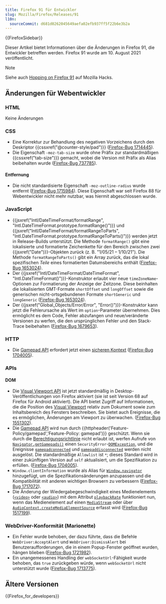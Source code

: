 ```yaml
---
title: Firefox 91 für Entwickler
slug: Mozilla/Firefox/Releases/91
l10n:
  sourceCommit: d681d0262045649aefa02efb937ff5f22b6e3b2a
---
```


{{FirefoxSidebar}}

Dieser Artikel bietet Informationen über die Änderungen in Firefox 91, die Entwickler betreffen werden. Firefox 91 wurde am 10. August 2021 veröffentlicht.

> [!NOTE]
> Siehe auch [Hopping on Firefox 91](https://hacks.mozilla.org/2021/08/hopping-on-firefox-91/) auf Mozilla Hacks.

## Änderungen für Webentwickler

### HTML

Keine Änderungen

### CSS

- Eine Korrektur zur Behandlung des negativen Vorzeichens durch den Deskriptor {{cssxref("@counter-style/pad")}} ([Firefox-Bug 1714445](https://bugzil.la/1714445)).
- Die Eigenschaft `-moz-tab-size` wurde ohne Präfix zur standardmäßigen {{cssxref("tab-size")}} gemacht, wobei die Version mit Präfix als Alias beibehalten wurde ([Firefox-Bug 737785](https://bugzil.la/737785)).

#### Entfernung

- Die nicht standardisierte Eigenschaft `-moz-outline-radius` wurde entfernt ([Firefox-Bug 1715984](https://bugzil.la/1715984)). Diese Eigenschaft war seit Firefox 88 für Webentwickler nicht mehr nutzbar, was hiermit abgeschlossen wurde.

### JavaScript

- {{jsxref("Intl/DateTimeFormat/formatRange", "Intl.DateTimeFormat.prototype.formatRange()")}} und {{jsxref("Intl/DateTimeFormat/formatRangeToParts", "Intl.DateTimeFormat.prototype.formatRangeToParts()")}} werden jetzt in Release-Builds unterstützt. Die Methode `formatRange()` gibt eine lokalisierte und formatierte Zeichenkette für den Bereich zwischen zwei {{jsxref("Date")}}-Objekten zurück (z. B. "1/05/21 – 1/10/21"). Die Methode `formatRangeToParts()` gibt ein Array zurück, das die lokal spezifischen _Teile_ eines formatierten Datumsbereichs enthält ([Firefox-Bug 1653024](https://bugzil.la/1653024)).
- Der {{jsxref("Intl/DateTimeFormat/DateTimeFormat", "Intl.DateTimeFormat()")}}-Konstruktor erlaubt vier neue `timeZoneName`-Optionen zur Formatierung der Anzeige der Zeitzone. Diese beinhalten die lokalisierten GMT-Formate `shortOffset` und `longOffset` sowie die generischen nicht-ortsgebundenen Formate `shortGeneric` und `longGeneric` ([Firefox-Bug 1653024](https://bugzil.la/1653024)).
- Der {{jsxref("Global_Objects/Error/Error", "Error()")}}-Konstruktor kann jetzt die Fehlerursache als Wert im `option`-Parameter übernehmen.
  Dies ermöglicht es dem Code, Fehler abzufangen und neue/veränderte Versionen zu werfen, die den ursprünglichen Fehler und den Stack-Trace beibehalten ([Firefox-Bug 1679653](https://bugzil.la/1679653)).

### HTTP

- Die [Gamepad API](/de/docs/Web/API/Gamepad_API) erfordert jetzt einen [sicheren Kontext](/de/docs/Web/Security/Secure_Contexts) ([Firefox-Bug 1704005](https://bugzil.la/1704005)).

### APIs

#### DOM

- Die [Visual Viewport API](/de/docs/Web/API/Visual_Viewport_API) ist jetzt standardmäßig in Desktop-Veröffentlichungen von Firefox aktiviert (sie ist seit Version 68 auf Firefox für Android aktiviert).
  Die API bietet Zugriff auf Informationen, die die Position des [Visual Viewport](/de/docs/Glossary/visual_viewport) relativ zum Dokument sowie zum Inhaltsbereich des Fensters beschreiben.
  Sie bietet auch Ereignisse, die es ermöglichen, Änderungen am Viewport zu überwachen. ([Firefox-Bug 1551302](https://bugzil.la/1551302)).
- Die [Gamepad API](/de/docs/Web/API/Gamepad_API) wird nun durch {{httpheader('Feature-Policy/gamepad','Feature-Policy: gamepad')}} geschützt.
  Wenn sie durch die [Berechtigungsrichtlinie](/de/docs/Web/HTTP/Permissions_Policy) nicht erlaubt ist, werfen Aufrufe von [`Navigator.getGamepads()`](/de/docs/Web/API/Navigator/getGamepads) einen `SecurityError`-[`DOMException`](/de/docs/Web/API/DOMException),
  und die Ereignisse [`gamepadconnected`](/de/docs/Web/API/Window/gamepadconnected_event) und [`gamepaddisconnected`](/de/docs/Web/API/Window/gamepaddisconnected_event) werden nicht ausgelöst.
  Die standardmäßige `Allowlist` ist `*`; dieses Standard wird in einer zukünftigen Version auf `self` aktualisiert, um die Spezifikation zu erfüllen. ([Firefox-Bug 1704005](https://bugzil.la/1704005)).
- `Window.clientInformation` wurde als Alias für [`Window.navigator`](/de/docs/Web/API/Window/navigator) hinzugefügt, um die Spezifikationsänderungen anzupassen und die Kompatibilität mit anderen wichtigen Browsern zu verbessern ([Firefox-Bug 1717072](https://bugzil.la/1717072)).
- Die Änderung der Wiedergabegeschwindigkeit eines Medienelements ([`<video>`](/de/docs/Web/HTML/Element/video) oder [`<audio>`](/de/docs/Web/HTML/Element/audio)) mit dem Attribut [`playbackRate`](/de/docs/Web/API/HTMLMediaElement/playbackRate) funktioniert nun, wenn das Medienelement auf einen [`MediaStream`](/de/docs/Web/API/MediaStream) oder über [`AudioContext.createMediaElementSource`](/de/docs/Web/API/AudioContext/createMediaElementSource) erfasst wird ([Firefox-Bug 1517199](https://bugzil.la/1517199)).

### WebDriver-Konformität (Marionette)

- Ein Fehler wurde behoben, der dazu führte, dass die Befehle `WebDriver:AcceptAlert` und `WebDriver:DismissAlert` bei Benutzeraufforderungen, die in einem Popup-Fenster geöffnet wurden, hängen blieben ([Firefox-Bug 1721982](https://bugzil.la/1721982)).
- Ein unangemessenes Handling der `webSocketUrl`-Fähigkeit wurde behoben, das `true` zurückgeben würde, wenn `webSocketUrl` nicht unterstützt wurde ([Firefox-Bug 1713775](https://bugzil.la/1713775)).

## Ältere Versionen

{{Firefox_for_developers}}
